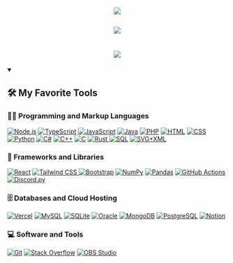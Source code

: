 <h1 align="center">
  <img
    src="https://readme-typing-svg.demolab.com?font=Fira+Code&pause=1000&center=true&vCenter=true&repeat=false&width=435&height=20&lines=Kerem+Ketenci"
  />

  <img
    src="https://readme-typing-svg.demolab.com?font=Fira+Code&pause=1000&center=true&vCenter=true&repeat=false&width=435&height=20&lines=Software+%26+Web+Developer"
  />
</h1>

<!-- Social icons section -->
<h1 align="center">
  <a title="bio.link/keremketencidev" href="https://bio.link/keremketencidev"
    ><img
      src="https://readme-typing-svg.demolab.com?font=Fira+Code&pause=1000&color=F76787&center=true&vCenter=true&repeat=false&width=150&lines=My+Socials"
  /></a>
</h1>

<details open>
  <summary><h2>🛠️ My Favorite Tools</h2></summary>

  <h3>👨‍💻 Programming and Markup Languages</h3>

  <p>
    <a
      href="https://github.com/search?q=user%3ADenverCoder1+language%3Ajavascript"
      ><img
        alt="Node.js"
        src="https://img.shields.io/badge/Node.js-43853D.svg?logo=node.js&logoColor=white"
    /></a>
    <a
      href="https://github.com/search?q=user%3ADenverCoder1+language%3AtypeScript"
      ><img
        alt="TypeScript"
        src="https://img.shields.io/badge/TypeScript-007ACC.svg?logo=typescript&logoColor=white"
    /></a>
    <a
      href="https://github.com/search?q=user%3ADenverCoder1+language%3Ajavascript"
      ><img
        alt="JavaScript"
        src="https://img.shields.io/badge/JavaScript-F7DF1E.svg?logo=javascript&logoColor=black"
    /></a>
    <a href="https://github.com/search?q=user%3ADenverCoder1+language%3Ajava"
      ><img
        alt="Java"
        src="https://custom-icon-badges.demolab.com/badge/Java-007396.svg?logo=java&logoColor=white"
    /></a>
    <a href="https://github.com/search?q=user%3ADenverCoder1+language%3Aphp"
      ><img
        alt="PHP"
        src="https://img.shields.io/badge/PHP-777BB4.svg?logo=php&logoColor=white"
    /></a>
    <a href="https://github.com/search?q=user%3ADenverCoder1+language%3Ahtml"
      ><img
        alt="HTML"
        src="https://img.shields.io/badge/HTML-E34F26.svg?logo=html5&logoColor=white"
    /></a>
    <a href="https://github.com/search?q=user%3ADenverCoder1+language%3Acss"
      ><img
        alt="CSS"
        src="https://img.shields.io/badge/CSS-1572B6.svg?logo=css3&logoColor=white"
    /></a>
    <a href="https://github.com/search?q=user%3ADenverCoder1+language%3Apython"
      ><img
        alt="Python"
        src="https://img.shields.io/badge/Python-14354C.svg?logo=python&logoColor=white"
    /></a>
    <a href="https://github.com/search?q=user%3ADenverCoder1+language%3Acsharp"
      ><img
        alt="C#"
        src="https://custom-icon-badges.demolab.com/badge/C%23-68217A.svg?logo=cs2&logoColor=white"
    /></a>
    <a href="https://github.com/search?q=user%3ADenverCoder1+language%3Acpp"
      ><img
        alt="C++"
        src="https://custom-icon-badges.demolab.com/badge/C++-9C033A.svg?logo=cpp2&logoColor=white"
    /></a>
    <a href="https://github.com/search?q=user%3ADenverCoder1+language%3Ac"
      ><img
        alt="C"
        src="https://custom-icon-badges.demolab.com/badge/C-03599C.svg?logo=c-in-hexagon&logoColor=white"
    /></a>
    <a href="#">
      <img
        alt="Rust"
        src="https://img.shields.io/badge/Rust-000000.svg?logo=rust&logoColor=white"
      />
    </a>
    <a href="https://github.com/search?q=user%3ADenverCoder1+language%3Asql"
      ><img
        alt="SQL"
        src="https://custom-icon-badges.demolab.com/badge/SQL-025E8C.svg?logo=database&logoColor=white"
    /></a>
    <a href="https://github.com/search?q=user%3ADenverCoder1+language%3Asvg"
      ><img
        alt="SVG+XML"
        src="https://img.shields.io/badge/SVG%2BXML-e0982c.svg?logo=svg&logoColor=white"
    /></a>
  </p>

  <h3>🧰 Frameworks and Libraries</h3>

  <p>
    <a href="#"
      ><img
        alt="React"
        src="https://img.shields.io/badge/React-20232a.svg?logo=react&logoColor=%2361DAFB"
    /></a>
    <a href="#">
      <img
        alt="Tailwind CSS"
        src="https://img.shields.io/badge/Tailwind_CSS-38B2AC.svg?logo=tailwind-css&logoColor=white"
      />
    </a>
    <a href="#"
      ><img
        alt="Bootstrap"
        src="https://img.shields.io/badge/Bootstrap-7952B3.svg?logo=bootstrap&logoColor=white"
    /></a>
    <a href="#"
      ><img
        alt="NumPy"
        src="https://img.shields.io/badge/Numpy-013243.svg?logo=numpy&logoColor=white"
    /></a>
    <a href="#"
      ><img
        alt="Pandas"
        src="https://img.shields.io/badge/Pandas-150458.svg?logo=pandas&logoColor=white"
    /></a>
    <a href="#"
      ><img
        alt="GitHub Actions"
        src="https://img.shields.io/badge/GitHub%20Actions-2671E5.svg?logo=github%20actions&logoColor=white"
    /></a>
    <a href="#"
      ><img
        alt="Discord.py"
        src="https://custom-icon-badges.demolab.com/badge/Discord.py-0d1620.svg?logo=dpy"
    /></a>
  </p>

  <h3>🗄️ Databases and Cloud Hosting</h3>

  <p>
    <a href="#"
      ><img
        alt="Vercel"
        src="https://img.shields.io/badge/Vercel-000000.svg?logo=vercel&logoColor=white"
    /></a>
    <a href="#"
      ><img
        alt="MySQL"
        src="https://img.shields.io/badge/MySQL-00f.svg?logo=mysql&logoColor=white"
    /></a>
    <a href="#"
      ><img
        alt="SQLite"
        src="https://img.shields.io/badge/SQLite-07405e.svg?logo=sqlite&logoColor=white"
    /></a>
    <a href="#"
      ><img
        alt="Oracle"
        src="https://img.shields.io/badge/Oracle-F00000.svg?logo=oracle&logoColor=white"
    /></a>
    <a href="#"
      ><img
        alt="MongoDB"
        src="https://img.shields.io/badge/MongoDB-4ea94b.svg?logo=mongodb&logoColor=white"
    /></a>
    <a href="#"
      ><img
        alt="PostgreSQL"
        src="https://img.shields.io/badge/PostgreSQL-316192.svg?logo=postgresql&logoColor=white"
    /></a>
    <a href="#"
      ><img
        alt="Notion"
        src="https://img.shields.io/badge/Notion-010101.svg?logo=notion&logoColor=white"
    /></a>
  </p>

  <h3>💻 Software and Tools</h3>

  <p>
    <a href="#"
      ><img
        alt="Git"
        src="https://img.shields.io/badge/Git-F05033.svg?logo=git&logoColor=white"
    /></a>
    <a href="#"
      ><img
        alt="Stack Overflow"
        src="https://img.shields.io/badge/-Stack%20Overflow-FE7A16?logo=stack-overflow&logoColor=white"
    /></a>
    <a href="#"
      ><img
        alt="OBS Studio"
        src="https://img.shields.io/badge/-OBS-302E31?logo=obs-studio&logoColor=white"
    /></a>
  </p>
</details>
